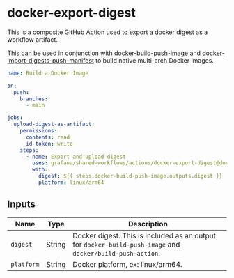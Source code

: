 # docker-export-digest

This is a composite GitHub Action used to export a docker digest as a workflow artifact.

This can be used in conjunction with [docker-build-push-image] and [docker-import-digests-push-manifest] to build
native multi-arch Docker images.

[docker/build-push-action]: https://github.com/docker/build-push-action
[docker-build-push-image]: ../docker-build-push-image/README.md
[docker-export-digest]: ../docker-export-digest/README.md
[docker-import-digests-push-manifest]: ../docker-import-digests-push-manifest/README.md

<!-- x-release-please-start-version -->

```yaml
name: Build a Docker Image

on:
  push:
    branches:
      - main

jobs:
  upload-digest-as-artifact:
    permissions:
      contents: read
      id-token: write
    steps:
      - name: Export and upload digest
        uses: grafana/shared-workflows/actions/docker-export-digest@docker-export-digest/v0.0.0
        with:
          digest: ${{ steps.docker-build-push-image.outputs.digest }}
          platform: linux/arm64
```

<!-- x-release-please-end-version -->

## Inputs

| Name       | Type   | Description                                                                                                |
| ---------- | ------ | ---------------------------------------------------------------------------------------------------------- |
| `digest`   | String | Docker digest. This is included as an output for `docker-build-push-image` and `docker/build-push-action`. |
| `platform` | String | Docker platform, ex: linux/arm64.                                                                          |
